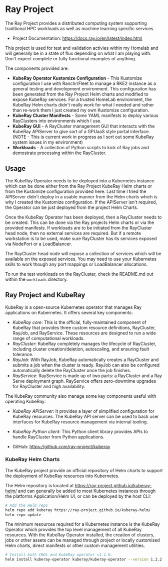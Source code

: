 # Ray Project

The Ray Project provides a distributed computing system supporting traditional HPC workloads as well as machine learning specific services.

* Project Documentation: https://docs.ray.io/en/latest/index.html

This project is used for test and validation activies within my Homelab and will generally be in a state of flux depending on what I am playing with. Don't expect complete or fully functional examples of anything.

The components provided are:

* **KubeRay Operator Kustomize Configuration** - This Kustomize configuration I use with Ranchr/Fleet to manage a RKE2 instance as a general testing and development environment. This configuraiton has been generated from the Ray Project Helm charts and modified to expose KubeRay services. For a trusted HomeLab environment, the KubeRay Helm charts didn't really work for what I needed and rather than re-work them I just created my own Kustomize configuration.
* **KubeRay Cluster Manifests** - Some YAML manifests to deploy various RayClusters into environments which I use.
* **KubeRay GUI** - A RayCluster management GUI that interacts with the KubeRay APIServer to give sort of a GPUaaS style portal interface. (NOTE - This is current work in progress as I sort out some KubeRay system issues in my environment)
* **Workloads** - A collection of Python scripts to kick of Ray jobs and demostrate processing within the RayCluster.

## Usage

The KubeRay Operator needs to be deployed into a Kubernetes instance which can be done either from the Ray Project KubeRay Helm charts or from the Kustomize configuration provided here. Last time I tried the APIServer didn't deploy in a usable manner from the Helm charts which is why I created the Kustomize configuration. If the APIServer isn't required, the Operator can be just deployed from the project Helm Charts.

Once the KubeRay Operator has been deployed, then a RayCluster needs to be created. This can be done via the Ray projects Helm charts or via the provided manifests. If workloads are to be initiated from the RayCluster head node, then no external services are required. But if a remote workstation is to be used, make sure RayCluster has its services exposed via NodePort or a LoadBalancer.

The RayCluster head node will expose a collection of services which will be available on the exposed services. You may need to use your Kubernetes skills to work though any port mappings or LoadBalancer allocations.

To run the test workloads on the RayCluster, check the README.md out within the `workloads` directory.

## Ray Project and KubeRay

KubeRay is a open-source Kubernetes operator that manages Ray applications on Kubernetes. It offers several key components:

* *KubeRay core*: This is the official, fully-maintained component of KubeRay that provides three custom resource definitions, RayCluster, RayJob, and RayService. These resources are designed to run a wide range of computational workloads.
* *RayCluster*: KubeRay completely manages the lifecycle of RayCluster, including cluster creation/deletion, autoscaling, and ensuring fault tolerance.
* *RayJob*: With RayJob, KubeRay automatically creates a RayCluster and submits a job when the cluster is ready. RayJob can also be configured automatically delete the RayCluster once the job finishes.
* *RayService*: RayService is made up of two parts: a RayCluster and a Ray Serve deployment graph. RayService offers zero-downtime upgrades for RayCluster and high availability.

The KubeRay community also manage some key components useful with operating KubeRay:

* *KubeRay APIServer*: It provides a layer of simplified configuration for KubeRay resources. The KubeRay API server can be used to back user interfaces for KubeRay resource management via internal tooling.
* *KubeRay Python client*: This Python client library provides APIs to handle RayCluster from Python applications.

* GitHub: https://github.com/ray-project/kuberay

### KubeRay Helm Charts

The KubeRay project provide an official repository of Helm charts to support the deployment of KubeRay resources into Kubernetes.

The Helm repository is located at https://ray-project.github.io/kuberay-helm/ and can generally be added to most Kubernetes instances through the platforms Application/Helm UI, or can be deployed by the host CLI:

```bash
# Add the Helm repo
helm repo add kuberay https://ray-project.github.io/kuberay-helm/
helm repo update
```

The minimum resources required for a Kubernetes instance is the KubeRay Operator which provides the top level management of all KubeRay resources. With the KubeRay Operator installed, the creation of clusters, jobs or other assets can be managed through project or locally customised Helm charts, direct manifests or other custom management utilities.

```bash
# Install both CRDs and KubeRay operator v1.1.0.
helm install kuberay-operator kuberay/kuberay-operator --version 1.2.2
```
